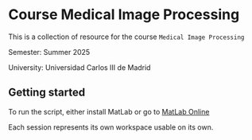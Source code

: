 # Course Medical Image Processing

This is a collection of resource for the course `Medical Image Processing`

Semester: Summer 2025

University: Universidad Carlos III de Madrid

## Getting started

To run the script, either install MatLab or go to
[MatLab Online](https://matlab.mathworks.com/)

Each session represents its own workspace usable on its own.
